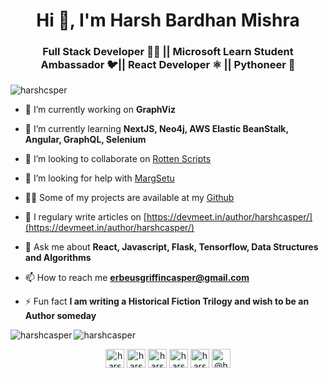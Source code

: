 <h1 align="center">Hi 👋, I'm Harsh Bardhan Mishra</h1>
<h3 align="center">Full Stack Developer 👨‍💻 || Microsoft Learn Student Ambassador 🐦|| React Developer ⚛️ || Pythoneer 🐍</h3>

<p align="left"> <img src="https://komarev.com/ghpvc/?username=harshcsper" alt="harshcsper" /> </p>

- 🔭 I’m currently working on **GraphViz**

- 🌱 I’m currently learning **NextJS, Neo4j, AWS Elastic BeanStalk, Angular, GraphQL, Selenium**

- 👯 I’m looking to collaborate on [Rotten Scripts](https://github.com/HarshCasper/Rotten-Scripts)

- 🤔 I’m looking for help with [MargSetu](https://github.com/HarshCasper/MargSetu)

- 👨‍💻 Some of my projects are available at my [Github](https://github.com/HarshCasper?tab=repositories)

- 📝 I regulary write articles on [https://devmeet.in/author/harshcasper/](https://devmeet.in/author/harshcasper/)

- 💬 Ask me about **React, Javascript, Flask, Tensorflow, Data Structures and Algorithms**

- 📫 How to reach me **erbeusgriffincasper@gmail.com**

- ⚡ Fun fact **I am writing a Historical Fiction Trilogy and wish to be an Author someday**

<img align="left" src="https://github-readme-stats.vercel.app/api/top-langs/?username=harshcasper&layout=compact&hide=html&theme=radical" alt="harshcasper" />

<img align="center" src="https://github-readme-stats.vercel.app/api?username=harshcasper&show_icons=true&theme=radical" alt="harshcasper" />

<p align="center">
<a href="https://dev.to/harshcasper" target="blank"><img align="center" src="https://cdn.jsdelivr.net/npm/simple-icons@3.0.1/icons/dev-dot-to.svg" alt="harshcasper" height="30" width="30" /></a>
<a href="https://twitter.com/harsh_casper" target="blank"><img align="center" src="https://cdn.jsdelivr.net/npm/simple-icons@3.0.1/icons/twitter.svg" alt="harsh_casper" height="30" width="30" /></a>
<a href="https://linkedin.com/in/harshcasper" target="blank"><img align="center" src="https://cdn.jsdelivr.net/npm/simple-icons@3.0.1/icons/linkedin.svg" alt="harshcasper" height="30" width="30" /></a>
<a href="https://kaggle.com/harshcasper" target="blank"><img align="center" src="https://cdn.jsdelivr.net/npm/simple-icons@3.0.1/icons/kaggle.svg" alt="harshcasper" height="30" width="30" /></a>
<a href="https://instagram.com/harshcasper" target="blank"><img align="center" src="https://cdn.jsdelivr.net/npm/simple-icons@3.0.1/icons/instagram.svg" alt="harshcasper" height="30" width="30" /></a>
<a href="https://medium.com/@harshcasper" target="blank"><img align="center" src="https://cdn.jsdelivr.net/npm/simple-icons@3.0.1/icons/medium.svg" alt="@harshcasper" height="30" width="30" /></a>
</p>


